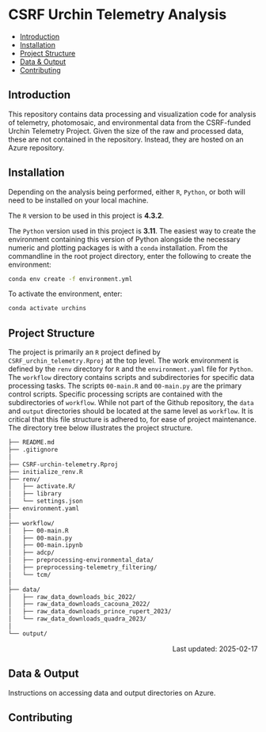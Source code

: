# CSRF Urchin Telemetry Analysis

<!-- TOC -->

- [Introduction](#introduction)
- [Installation](#installation)
- [Project Structure](#project-structure)
- [Data & Output](#data--output)
- [Contributing](#contributing)
  
<!-- /TOC -->

## Introduction
This repository contains data processing and visualization code for analysis of telemetry, photomosaic, and environmental data from the CSRF-funded Urchin Telemetry Project.  Given the size of the raw and processed data, these are not contained in the repository.  Instead, they are hosted on an Azure repository.

## Installation
Depending on the analysis being performed, either `R`, `Python`, or both will need to be installed on your local machine.

The `R` version to be used in this project is __4.3.2__.  

The `Python` version used in this project is __3.11__.  The easiest way to create the environment containing this version of Python alongside the necessary numeric and plotting packages is with a `conda` installation.  From the commandline in the root project directory, enter the following to create the environment:
```sh
conda env create -f environment.yml
```
To activate the environment, enter:
```sh
conda activate urchins
```

## Project Structure
The project is primarily an `R` project defined by `CSRF_urchin_telemetry.Rproj` at the top level.  The work environment is defined by the `renv` directory for `R` and the `environment.yaml` file for `Python`.  The `workflow` directory contains scripts and subdirectories for specific data processing tasks.  The scripts `00-main.R` and `00-main.py` are the primary control scripts.  Specific processing scripts are contained with the subdirectories of `workflow`.  While not part of the Github repository, the `data` and `output` directories should be located at the same level as `workflow`.  It is critical that this file structure is adhered to, for ease of project maintenance.  The directory tree below illustrates the project structure.

```sh
├── README.md
├── .gitignore
│
├── CSRF-urchin-telemetry.Rproj
├── initialize_renv.R
├── renv/
│   ├── activate.R/
│   ├── library
│   └── settings.json
├── environment.yaml
│
├── workflow/
│   ├── 00-main.R
│   ├── 00-main.py
│   ├── 00-main.ipynb
│   ├── adcp/
│   ├── preprocessing-environmental_data/
│   ├── preprocessing-telemetry_filtering/
│   └── tcm/
│
├── data/
│   ├── raw_data_downloads_bic_2022/
│   ├── raw_data_downloads_cacouna_2022/
│   ├── raw_data_downloads_prince_rupert_2023/
│   └── raw_data_downloads_quadra_2023/
│
└── output/
```
 <div align="right"> Last updated: 2025-02-17 </div>

## Data & Output
Instructions on accessing data and output directories on Azure.

## Contributing


<!-- + the file `0-packrat-initialize.R` that has been created by Filippo Ferrario at the beginning to initialize the library -->







